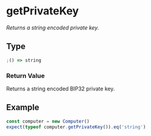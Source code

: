 # getPrivateKey

_Returns a string encoded private key._

## Type

```ts
;() => string
```

### Return Value

Returns a string encoded BIP32 private key.

## Example

```ts
const computer = new Computer()
expect(typeof computer.getPrivateKey()).eq('string')
```
